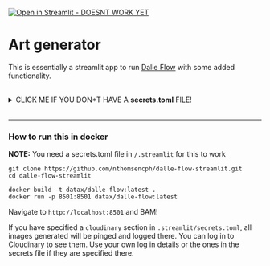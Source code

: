 [![Open in Streamlit - DOESNT WORK YET](https://static.streamlit.io/badges/streamlit_badge_black_white.svg)]()

# Art generator
This is essentially a streamlit app to run [Dalle Flow](https://github.com/jina-ai/dalle-flow#client) with some added functionality.

<br>

<details>
  <summary>CLICK ME IF YOU DON*T HAVE A <b>secrets.toml</b> FILE!</summary>

Create a blank `.streamlit/secrets.toml` file to set compute server and cloud image storage as explained below.

***

## Compute server
As a default, the app calls the DALL-E Flow test server. This works but it is quite slow. One can spin up a private server and specify it in `secrets.toml` file. (To spin up a compute server, follow [this guide](https://github.com/jina-ai/dalle-flow#server)).

Place the url for the live custom compute server in the `secrets.toml` file, like so

```
[SERVER]
url = grpc://dalle-flow.jina.ai:51005
```

***

### Cloud image storage
If a [CLOUDINARY] section is found in the `secrets.toml` file, the app will ping generated images to cloud storage and display a QR code to access the image. A Cloudinary account is easy to set up (2 min) and free up to 1GB. Sign-up and read about the SDK [here](https://cloudinary.com/documentation/django_integration#overview).
Example:

```
[CLOUDINARY]
cloud_name = dxfd3p35h60u
api_key = 3559228886fd32889
api_secret = breUL3VQZhq3RkXdUSfd7H6wC7Xk
```
NB: secret keys above are dummies
</details>

<br>

***

### How to run this in docker
<b>NOTE:</b> You need a secrets.toml file in `/.streamlit` for this to work

```
git clone https://github.com/nthomsencph/dalle-flow-streamlit.git
cd dalle-flow-streamlit

docker build -t datax/dalle-flow:latest .
docker run -p 8501:8501 datax/dalle-flow:latest
```
Navigate to `http://localhost:8501` and BAM!

If you have specified a `cloudinary` section in `.streamlit/secrets.toml`, all images generated will be pinged and logged there. You can log in to Cloudinary to see them. Use your own log in details or the ones in the secrets file if they are specified there.
